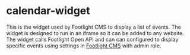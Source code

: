 # calendar-widget

This is the widget used by Footlight CMS to display a list of events. The widget is designed to run in an iframe so it can be added to any website. The widget calls Footlight Open API and can can configured to display specific events using settings in [Footlight CMS](https://cms.footlight.io) with admin role.
